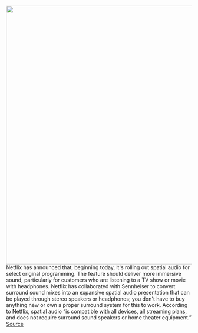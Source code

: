 <img src='https://cdn.vox-cdn.com/thumbor/51R6PL-C1IgnwSnRqFSIe9g6Fs0=/0x0:2040x1360/1200x800/filters:focal(857x517:1183x843)/cdn.vox-cdn.com/uploads/chorus_image/image/71057366/acastro_181101_1777_netflix_0001.0.jpg' width='700px' /><br/>
Netflix has announced that, beginning today, it's rolling out spatial audio for select original programming. The feature should deliver more immersive sound, particularly for customers who are listening to a TV show or movie with headphones. Netflix has collaborated with Sennheiser to convert surround sound mixes into an expansive spatial audio presentation that can be played through stereo speakers or headphones; you don't have to buy anything new or own a proper surround system for this to work. According to Netflix, spatial audio “is compatible with all devices, all streaming plans, and does not require surround sound speakers or home theater equipment.”
<a href='https://www.theverge.com/2022/7/7/23198333/netflix-spatial-audio-stranger-things-sennheiser'> Source <a/>